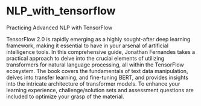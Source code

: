 # NLP_with_tensorflow
Practicing Advanced NLP with TensorFlow 

TensorFlow 2.0 is rapidly emerging as a highly sought-after deep learning framework, making it essential to have in your arsenal of artificial intelligence tools. In this comprehensive guide, Jonathan Fernandes takes a practical approach to delve into the crucial elements of utilizing transformers for natural language processing, all within the TensorFlow ecosystem. The book covers the fundamentals of text data manipulation, delves into transfer learning, and fine-tuning BERT, and provides insights into the intricate architecture of transformer models. To enhance your learning experience, challenge/solution sets and assessment questions are included to optimize your grasp of the material.
